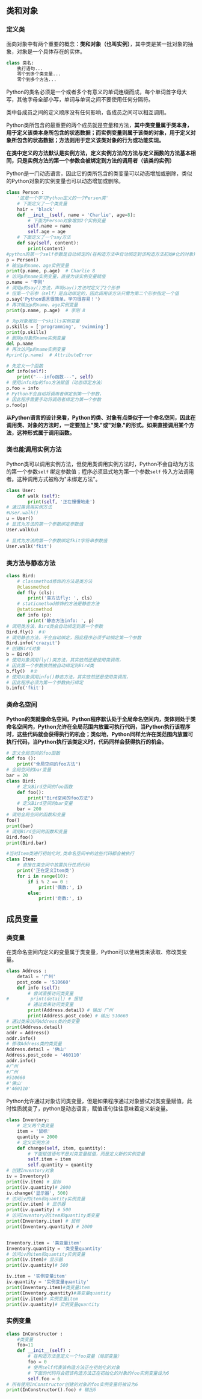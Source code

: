 ## 类和对象

### 定义类

面向对象中有两个重要的概念：**类和对象（也叫实例）**，其中类是某一批对象的抽象，对象是一个具体存在的实体。

```python
class 类名:
    执行语句...
    零个到多个类变量...
    零个到多个方法...
```

Python的类名必须是一个或者多个有意义的单词连缀而成，每个单词首字母大写，其他字母全部小写，单词与单词之间不要使用任何分隔符。



类中各成员之间的定义顺序没有任何影响，各成员之间可以相互调用。



Python类所包含的最重要的两个成员就是变量和方法，**其中类变量属于类本身，用于定义该类本身所包含的状态数据；而实例变量则属于该类的对象，用于定义对象所包含的状态数据；方法则用于定义该类对象的行为或功能实现。**



**在类中定义的方法默认是实例方法，定义实例方法的方法与定义函数的方法基本相同，只是实例方法的第一个参数会被绑定到方法的调用者（该类的实例）**



Python是一门动态语言，因此它的类所包含的类变量可以动态增加或删除，类似的Python对象的实例变量也可以动态增加或删除。

```python
class Person :
    '这是一个学习Python定义的一个Person类'
    # 下面定义了一个类变量
    hair = 'black'
    def __init__(self, name = 'Charlie', age=8):
        # 下面为Person对象增加2个实例变量
        self.name = name
        self.age = age
    # 下面定义了一个say方法
    def say(self, content):
        print(content)
#python的第一个self参数是自动绑定的(在构造方法中自动绑定到该构造方法初始#化的对象)
p = Person()
# 输出p的name、age实例变量
print(p.name, p.age)  # Charlie 8
# 访问p的name实例变量，直接为该实例变量赋值
p.name = '李刚'
# 调用p的say()方法，声明say()方法时定义了2个形参
# 但第一个形参（self）是自动绑定的，因此调用该方法只需为第二个形参指定一个值
p.say('Python语言很简单，学习很容易！')
# 再次输出p的name、age实例变量
print(p.name, p.age)  # 李刚 8

# 为p对象增加一个skills实例变量
p.skills = ['programming', 'swimming']
print(p.skills)
# 删除p对象的name实例变量
del p.name
# 再次访问p的name实例变量
#print(p.name)  # AttributeError

# 先定义一个函数
def info(self):
    print("---info函数---", self)
# 使用info对p的foo方法赋值（动态绑定方法）
p.foo = info
# Python不会自动将调用者绑定到第一个参数，
# 因此程序需要手动将调用者绑定为第一个参数
p.foo(p)  
```



**从Python语言的设计来看，Python的类、对象有点类似于一个命名空间，因此在调用类、对象的方法时，一定要加上"类."或"对象."的形式。如果直接调用某个方法，这种形式属于调用函数。**



### 类也能调用实例方法

Python类可以调用实例方法，但使用类调用实例方法时，Python不会自动为方法的第一个参数`self` 绑定参数值；程序必须显式地为第一个参数`self` 传入方法调用者。这种调用方式被称为"未绑定方法"。

```python
class User:
    def walk (self):
        print(self, '正在慢慢地走')
# 通过类调用实例方法
#User.walk()
u = User()
# 显式为方法的第一个参数绑定参数值
User.walk(u)

# 显式为方法的第一个参数绑定fkit字符串参数值
User.walk('fkit')
```



### 类方法与静态方法

```python
class Bird:
    # classmethod修饰的方法是类方法
    @classmethod
    def fly (cls):
        print('类方法fly: ', cls)
    # staticmethod修饰的方法是静态方法
    @staticmethod
    def info (p):
        print('静态方法info: ', p)
# 调用类方法，Bird类会自动绑定到第一个参数
Bird.fly()  #①
# 调用静态方法，不会自动绑定，因此程序必须手动绑定第一个参数
Bird.info('crazyit')
# 创建Bird对象
b = Bird()
# 使用对象调用fly()类方法，其实依然还是使用类调用，
# 因此第一个参数依然被自动绑定到Bird类
b.fly()  #②
# 使用对象调用info()静态方法，其实依然还是使用类调用，
# 因此程序必须为第一个参数执行绑定
b.info('fkit')
```

### 类命名空间

**Python的类就像命名空间。Python程序默认处于全局命名空间内，类体则处于类命名空间内，Python允许在全局范围内放置可执行代码，当Python执行该程序时，这些代码就会获得执行的机会；类似地，Python同样允许在类范围内放置可执行代码，当Python执行该类定义时，代码同样会获得执行的机会。**

```python
# 定义全局空间的foo函数
def foo ():
    print("全局空间的foo方法")
# 全局空间的bar变量
bar = 20
class Bird:
    # 定义Bird空间的foo函数
    def foo():
        print("Bird空间的foo方法")
    # 定义Bird空间的bar变量
    bar = 200
# 调用全局空间的函数和变量
foo()
print(bar)
# 调用Bird空间的函数和变量
Bird.foo()
print(Bird.bar)
```

```python
#当对Item类进行初始化时,类命名空间中的这些代码都会被执行
class Item:
    # 直接在类空间中放置执行性质代码
    print('正在定义Item类')
    for i in range(10):
        if i % 2 == 0 :
            print('偶数:', i)
        else:
            print('奇数:', i)

```

## 成员变量

### 类变量

在类命名空间内定义的变量属于类变量，Python可以使用类来读取、修改类变量。

```python
class Address :
    detail = '广州'
    post_code = '510660'
    def info (self):
        # 尝试直接访问类变量
#        print(detail) # 报错
        # 通过类来访问类变量
        print(Address.detail) # 输出 广州
        print(Address.post_code) # 输出 510660
# 通过类来访问Address类的类变量
print(Address.detail)
addr = Address()
addr.info()
# 修改Address类的类变量
Address.detail = '佛山'
Address.post_code = '460110'
addr.info()
#广州
#广州
#510660
#'佛山'
#'460110'
```



Python允许通过对象访问类变量，但是如果程序通过对象尝试对类变量赋值，此时性质就变了，python是动态语言，赋值语句往往意味着定义新变量。

```python
class Inventory:
    # 定义两个类变量
    item = '鼠标'
    quantity = 2000
    # 定义实例方法
    def change(self, item, quantity):
        # 下面赋值语句不是对类变量赋值，而是定义新的实例变量
        self.item = item
        self.quantity = quantity
# 创建Inventory对象
iv = Inventory()
print(iv.item) # 鼠标
print(iv.quantity)# 2000
iv.change('显示器', 500)
# 访问iv的item和quantity实例变量
print(iv.item) # 显示器
print(iv.quantity) # 500
# 访问Inventory的item和quantity类变量
print(Inventory.item) # 鼠标
print(Inventory.quantity) # 2000


Inventory.item = '类变量item'
Inventory.quantity = '类变量quantity'
# 访问iv的item和quantity实例变量
print(iv.item)# 显示器
print(iv.quantity)# 500

iv.item = '实例变量item'
iv.quantity = '实例变量quantity'
print(Inventory.item)#类变量item
print(Inventory.quantity)#类变量quantity
print(iv.item)# 实例变量item
print(iv.quantity)# 实例变量quantity
```

### 实例变量

```python
class InConstructor :
    #类变量
    foo=11
    def __init__(self) :
        # 在构造方法里定义一个foo变量（局部变量）
        foo = 0
        # 使用self代表该构造方法正在初始化的对象
        # 下面的代码将会把该构造方法正在初始化的对象的foo实例变量设为6
        self.foo = 6
# 所有使用InConstructor创建的对象的foo实例变量将被设为6
print(InConstructor().foo) # 输出6
```

